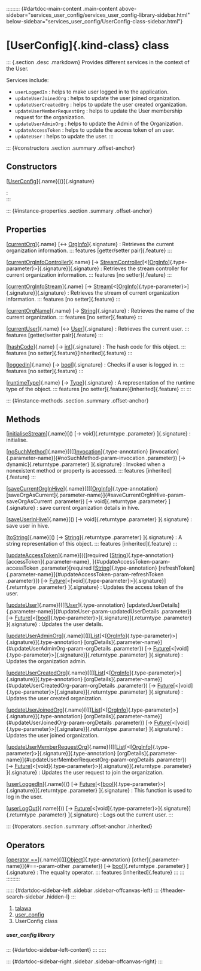 ::::::::: {#dartdoc-main-content .main-content above-sidebar="services_user_config/services_user_config-library-sidebar.html" below-sidebar="services_user_config/UserConfig-class-sidebar.html"}
<div>

# [UserConfig]{.kind-class} class

</div>

::: {.section .desc .markdown}
Provides different services in the context of the User.

Services include:

-   `userLoggedIn` : helps to make user logged in to the application.
-   `updateUserJoinedOrg` : helps to update the user joined
    organization.
-   `updateUserCreatedOrg` : helps to update the user created
    organization.
-   `updateUserMemberRequestOrg` : helps to update the User membership
    request for the organization.
-   `updateUserAdminOrg` : helps to update the Admin of the
    Organization.
-   `updateAccessToken` : helps to update the access token of an user.
-   `updateUser` : helps to update the user.
:::

::: {#constructors .section .summary .offset-anchor}
## Constructors

[[UserConfig](../services_user_config/UserConfig/UserConfig.html)]{.name}[()]{.signature}

:   
:::

::: {#instance-properties .section .summary .offset-anchor}
## Properties

[[currentOrg](../services_user_config/UserConfig/currentOrg.html)]{.name} [↔ [OrgInfo](../models_organization_org_info/OrgInfo-class.html)]{.signature}
:   Retrieves the current organization information.
    ::: features
    [getter/setter pair]{.feature}
    :::

[[currentOrgInfoController](../services_user_config/UserConfig/currentOrgInfoController.html)]{.name} [→ [StreamController](https://api.flutter.dev/flutter/dart-async/StreamController-class.html)[\<[[OrgInfo](../models_organization_org_info/OrgInfo-class.html)]{.type-parameter}\>]{.signature}]{.signature}
:   Retrieves the stream controller for current organization
    information.
    ::: features
    [no setter]{.feature}
    :::

[[currentOrgInfoStream](../services_user_config/UserConfig/currentOrgInfoStream.html)]{.name} [→ [Stream](https://api.flutter.dev/flutter/dart-core/Stream-class.html)[\<[[OrgInfo](../models_organization_org_info/OrgInfo-class.html)]{.type-parameter}\>]{.signature}]{.signature}
:   Retrieves the stream of current organization information.
    ::: features
    [no setter]{.feature}
    :::

[[currentOrgName](../services_user_config/UserConfig/currentOrgName.html)]{.name} [→ [String](https://api.flutter.dev/flutter/dart-core/String-class.html)]{.signature}
:   Retrieves the name of the current organization.
    ::: features
    [no setter]{.feature}
    :::

[[currentUser](../services_user_config/UserConfig/currentUser.html)]{.name} [↔ [User](../models_user_user_info/User-class.html)]{.signature}
:   Retrieves the current user.
    ::: features
    [getter/setter pair]{.feature}
    :::

[[hashCode](https://api.flutter.dev/flutter/dart-core/Object/hashCode.html)]{.name} [→ [int](https://api.flutter.dev/flutter/dart-core/int-class.html)]{.signature}
:   The hash code for this object.
    ::: features
    [no setter]{.feature}[inherited]{.feature}
    :::

[[loggedIn](../services_user_config/UserConfig/loggedIn.html)]{.name} [→ [bool](https://api.flutter.dev/flutter/dart-core/bool-class.html)]{.signature}
:   Checks if a user is logged in.
    ::: features
    [no setter]{.feature}
    :::

[[runtimeType](https://api.flutter.dev/flutter/dart-core/Object/runtimeType.html)]{.name} [→ [Type](https://api.flutter.dev/flutter/dart-core/Type-class.html)]{.signature}
:   A representation of the runtime type of the object.
    ::: features
    [no setter]{.feature}[inherited]{.feature}
    :::
:::

::: {#instance-methods .section .summary .offset-anchor}
## Methods

[[initialiseStream](../services_user_config/UserConfig/initialiseStream.html)]{.name}[() [→ void]{.returntype .parameter} ]{.signature}
:   initialise.

[[noSuchMethod](https://api.flutter.dev/flutter/dart-core/Object/noSuchMethod.html)]{.name}[([[[Invocation](https://api.flutter.dev/flutter/dart-core/Invocation-class.html)]{.type-annotation} [invocation]{.parameter-name}]{#noSuchMethod-param-invocation .parameter}) [→ dynamic]{.returntype .parameter} ]{.signature}
:   Invoked when a nonexistent method or property is accessed.
    ::: features
    [inherited]{.feature}
    :::

[[saveCurrentOrgInHive](../services_user_config/UserConfig/saveCurrentOrgInHive.html)]{.name}[([[[OrgInfo](../models_organization_org_info/OrgInfo-class.html)]{.type-annotation} [saveOrgAsCurrent]{.parameter-name}]{#saveCurrentOrgInHive-param-saveOrgAsCurrent .parameter}) [→ void]{.returntype .parameter} ]{.signature}
:   save current organization details in hive.

[[saveUserInHive](../services_user_config/UserConfig/saveUserInHive.html)]{.name}[() [→ void]{.returntype .parameter} ]{.signature}
:   save user in hive.

[[toString](https://api.flutter.dev/flutter/dart-core/Object/toString.html)]{.name}[() [→ [String](https://api.flutter.dev/flutter/dart-core/String-class.html)]{.returntype .parameter} ]{.signature}
:   A string representation of this object.
    ::: features
    [inherited]{.feature}
    :::

[[updateAccessToken](../services_user_config/UserConfig/updateAccessToken.html)]{.name}[({[required [[String](https://api.flutter.dev/flutter/dart-core/String-class.html)]{.type-annotation} [accessToken]{.parameter-name}, ]{#updateAccessToken-param-accessToken .parameter}[required [[String](https://api.flutter.dev/flutter/dart-core/String-class.html)]{.type-annotation} [refreshToken]{.parameter-name}]{#updateAccessToken-param-refreshToken .parameter}}) [→ [Future](https://api.flutter.dev/flutter/dart-core/Future-class.html)[\<[void]{.type-parameter}\>]{.signature}]{.returntype .parameter} ]{.signature}
:   Updates the access token of the user.

[[updateUser](../services_user_config/UserConfig/updateUser.html)]{.name}[([[[User](../models_user_user_info/User-class.html)]{.type-annotation} [updatedUserDetails]{.parameter-name}]{#updateUser-param-updatedUserDetails .parameter}) [→ [Future](https://api.flutter.dev/flutter/dart-core/Future-class.html)[\<[[bool](https://api.flutter.dev/flutter/dart-core/bool-class.html)]{.type-parameter}\>]{.signature}]{.returntype .parameter} ]{.signature}
:   Updates the user details.

[[updateUserAdminOrg](../services_user_config/UserConfig/updateUserAdminOrg.html)]{.name}[([[[List](https://api.flutter.dev/flutter/dart-core/List-class.html)[\<[[OrgInfo](../models_organization_org_info/OrgInfo-class.html)]{.type-parameter}\>]{.signature}]{.type-annotation} [orgDetails]{.parameter-name}]{#updateUserAdminOrg-param-orgDetails .parameter}) [→ [Future](https://api.flutter.dev/flutter/dart-core/Future-class.html)[\<[void]{.type-parameter}\>]{.signature}]{.returntype .parameter} ]{.signature}
:   Updates the organization admin.

[[updateUserCreatedOrg](../services_user_config/UserConfig/updateUserCreatedOrg.html)]{.name}[([[[List](https://api.flutter.dev/flutter/dart-core/List-class.html)[\<[[OrgInfo](../models_organization_org_info/OrgInfo-class.html)]{.type-parameter}\>]{.signature}]{.type-annotation} [orgDetails]{.parameter-name}]{#updateUserCreatedOrg-param-orgDetails .parameter}) [→ [Future](https://api.flutter.dev/flutter/dart-core/Future-class.html)[\<[void]{.type-parameter}\>]{.signature}]{.returntype .parameter} ]{.signature}
:   Updates the user created organization.

[[updateUserJoinedOrg](../services_user_config/UserConfig/updateUserJoinedOrg.html)]{.name}[([[[List](https://api.flutter.dev/flutter/dart-core/List-class.html)[\<[[OrgInfo](../models_organization_org_info/OrgInfo-class.html)]{.type-parameter}\>]{.signature}]{.type-annotation} [orgDetails]{.parameter-name}]{#updateUserJoinedOrg-param-orgDetails .parameter}) [→ [Future](https://api.flutter.dev/flutter/dart-core/Future-class.html)[\<[void]{.type-parameter}\>]{.signature}]{.returntype .parameter} ]{.signature}
:   Updates the user joined organization.

[[updateUserMemberRequestOrg](../services_user_config/UserConfig/updateUserMemberRequestOrg.html)]{.name}[([[[List](https://api.flutter.dev/flutter/dart-core/List-class.html)[\<[[OrgInfo](../models_organization_org_info/OrgInfo-class.html)]{.type-parameter}\>]{.signature}]{.type-annotation} [orgDetails]{.parameter-name}]{#updateUserMemberRequestOrg-param-orgDetails .parameter}) [→ [Future](https://api.flutter.dev/flutter/dart-core/Future-class.html)[\<[void]{.type-parameter}\>]{.signature}]{.returntype .parameter} ]{.signature}
:   Updates the user request to join the organization.

[[userLoggedIn](../services_user_config/UserConfig/userLoggedIn.html)]{.name}[() [→ [Future](https://api.flutter.dev/flutter/dart-core/Future-class.html)[\<[[bool](https://api.flutter.dev/flutter/dart-core/bool-class.html)]{.type-parameter}\>]{.signature}]{.returntype .parameter} ]{.signature}
:   This function is used to log in the user.

[[userLogOut](../services_user_config/UserConfig/userLogOut.html)]{.name}[() [→ [Future](https://api.flutter.dev/flutter/dart-core/Future-class.html)[\<[void]{.type-parameter}\>]{.signature}]{.returntype .parameter} ]{.signature}
:   Logs out the current user.
:::

::: {#operators .section .summary .offset-anchor .inherited}
## Operators

[[operator ==](https://api.flutter.dev/flutter/dart-core/Object/operator_equals.html)]{.name}[([[[Object](https://api.flutter.dev/flutter/dart-core/Object-class.html)]{.type-annotation} [other]{.parameter-name}]{#==-param-other .parameter}) [→ [bool](https://api.flutter.dev/flutter/dart-core/bool-class.html)]{.returntype .parameter} ]{.signature}
:   The equality operator.
    ::: features
    [inherited]{.feature}
    :::
:::
:::::::::

::::: {#dartdoc-sidebar-left .sidebar .sidebar-offcanvas-left}
::: {#header-search-sidebar .hidden-l}
:::

1.  [talawa](../index.html)
2.  [user_config](../services_user_config/)
3.  UserConfig class

##### user_config library

::: {#dartdoc-sidebar-left-content}
:::
:::::

::: {#dartdoc-sidebar-right .sidebar .sidebar-offcanvas-right}
:::
